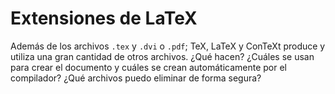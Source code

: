 Extensiones de LaTeX
===

Además de los archivos `.tex` y `.dvi` o `.pdf`; TeX, LaTeX y ConTeXt produce y utiliza una gran cantidad de otros archivos. ¿Qué hacen? ¿Cuáles se usan para crear el documento y cuáles se crean automáticamente por el compilador? ¿Qué archivos puedo eliminar de forma segura?

